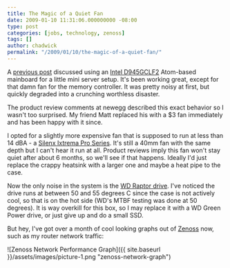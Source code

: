 ```yaml
---
title: The Magic of a Quiet Fan
date: 2009-01-10 11:31:06.000000000 -08:00
type: post
categories: [jobs, technology, zenoss]
tags: []
author: chadwick
permalink: "/2009/01/10/the-magic-of-a-quiet-fan/"
---
```

A [previous
post](http://chadgibbons.com/2008/11/25/using-zenoss-core-to-watch-the-home-network/)
discussed using an [Intel
D945GCLF2](http://www.newegg.com/Product/Product.aspx?Item=N82E16813121359)
Atom-based mainboard for a little mini server setup. It's been working great,
except for that damn fan for the memory controller. It was pretty noisy at
first, but quickly degraded into a crunching worthless disaster.

The product review comments at newegg described this exact behavior so I
wasn't too surprised. My friend Matt replaced his with a $3 fan immediately
and has been happy with it since.

I opted for a slightly more expensive fan that is supposed to run at less than
14 dBA - a [Silenx Ixtrema Pro
Series](http://www.newegg.com/Product/Product.aspx?Item=N82E16835191001). It's
still a 40mm fan with the same depth but I can't hear it run at all. Product
reviews imply this fan won't stay quiet after about 6 months, so we'll see if
that happens. Ideally I'd just replace the crappy heatsink with a larger one
and maybe a heat pipe to the case.

Now the only noise in the system is the [WD Raptor
drive](http://wdc.custhelp.com/cgi-bin/wdc.cfg/php/enduser/std_adp.php?p_faqid=1405).
I've noticed the drive runs at between 50 and 55 degrees C since the case is
not actively cool, so that is on the hot side (WD's MTBF testing was done at
50 degrees). It is way overkill for this box, so I may replace it with a WD
Green Power drive, or just give up and do a small SSD.

But hey, I've got over a month of cool looking graphs out of
[Zenoss](http://www.zenoss.com/) now, such as my router network traffic:

![Zenoss Network Performance Graph]({{ site.baseurl }}/assets/images/picture-1.png "zenoss-network-graph")

